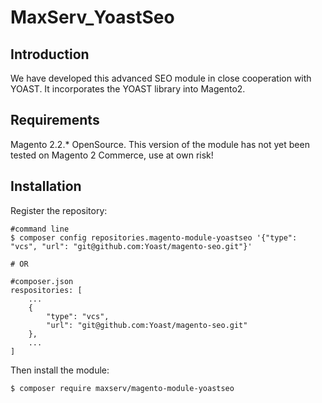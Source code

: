 # MaxServ_YoastSeo

## Introduction
We have developed this advanced SEO module in close cooperation with YOAST. It incorporates the YOAST library into Magento2.  

## Requirements
Magento 2.2.* OpenSource. This version of the module has not yet been tested on Magento 2 Commerce, use at own risk!

## Installation
Register the repository:

```
#command line
$ composer config repositories.magento-module-yoastseo '{"type": "vcs", "url": "git@github.com:Yoast/magento-seo.git"}'

# OR

#composer.json
respositories: [
    ...
    {
        "type": "vcs",
        "url": "git@github.com:Yoast/magento-seo.git"
    },
    ...
]
```

Then install the module:

```
$ composer require maxserv/magento-module-yoastseo
```
